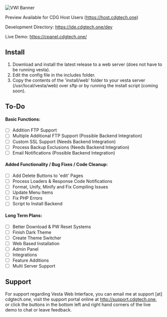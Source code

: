 ![VWI Banner](https://raw.githubusercontent.com/cdgco/VestaWebInterface/master/VWI%20Banner.png)


Preview Available for CDG Host Users (https://host.cdgtech.one)

Development Directory: https://ide.cdgtech.one/dev

Live Demo: https://cpanel.cdgtech.one/

## Install
1. Download and install the latest release to a web server (does not have to be running vesta).
2. Edit the config file in the includes folder.
3. Copy the contents of the 'install/web' folder to your vesta server (/usr/local/vesta/web) over sftp or by running the install script (coming soon).

## To-Do

#### Basic Functions:
- [ ] Addition FTP Support
- [ ] Multiple Additional FTP Support (Possible Backend Integration)
- [ ] Custom SSL Support (Needs Backend Integration)
- [ ] Process Backup Exclusions (Needs Backend Integration)
- [ ] Email Notifications (Possible Backend Integration)

#### Added Functionality / Bug Fixes / Code Cleanup:
- [ ] Add Delete Buttons to 'edit' Pages
- [ ] Process Loaders & Response Code Notifications
- [ ] Format, Unify, Minify and Fix Compiling Issues
- [ ] Update Menu Items
- [ ] Fix PHP Errors
- [ ] Script to Install Backend

#### Long Term Plans:
- [ ] Better Download & PW Reset Systems
- [ ] Finish Dark Theme
- [ ] Create Theme Switcher
- [ ] Web Based Installation
- [ ] Admin Panel
- [ ] Integrations
- [ ] Feature Additions
- [ ] Multi Server Support

## Support

For support regarding Vesta Web Interface, you can email me at support [at] cdgtech.one, visit the support portal online at http://support.cdgtech.one, or click the buttons in the bottom left and right hand corners of the live demo to chat or leave feedback.
